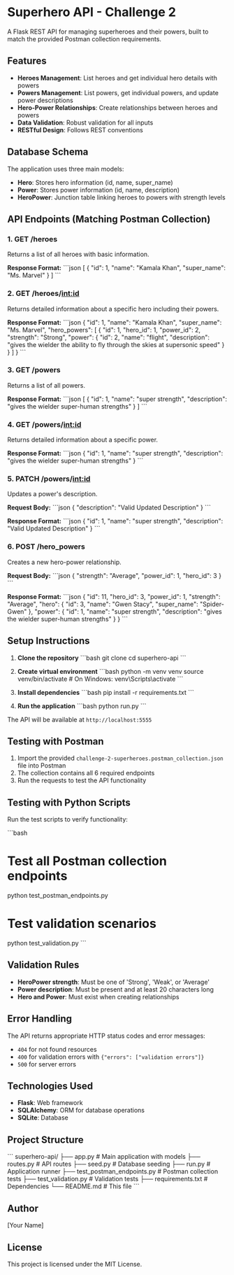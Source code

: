 # Superhero API - Challenge 2

A Flask REST API for managing superheroes and their powers, built to match the provided Postman collection requirements.

## Features

- **Heroes Management**: List heroes and get individual hero details with powers
- **Powers Management**: List powers, get individual powers, and update power descriptions
- **Hero-Power Relationships**: Create relationships between heroes and powers
- **Data Validation**: Robust validation for all inputs
- **RESTful Design**: Follows REST conventions

## Database Schema

The application uses three main models:

- **Hero**: Stores hero information (id, name, super_name)
- **Power**: Stores power information (id, name, description)
- **HeroPower**: Junction table linking heroes to powers with strength levels

## API Endpoints (Matching Postman Collection)

### 1. GET /heroes
Returns a list of all heroes with basic information.

**Response Format:**
\`\`\`json
[
  {
    "id": 1,
    "name": "Kamala Khan",
    "super_name": "Ms. Marvel"
  }
]
\`\`\`

### 2. GET /heroes/<int:id>
Returns detailed information about a specific hero including their powers.

**Response Format:**
\`\`\`json
{
  "id": 1,
  "name": "Kamala Khan",
  "super_name": "Ms. Marvel",
  "hero_powers": [
    {
      "id": 1,
      "hero_id": 1,
      "power_id": 2,
      "strength": "Strong",
      "power": {
        "id": 2,
        "name": "flight",
        "description": "gives the wielder the ability to fly through the skies at supersonic speed"
      }
    }
  ]
}
\`\`\`

### 3. GET /powers
Returns a list of all powers.

**Response Format:**
\`\`\`json
[
  {
    "id": 1,
    "name": "super strength",
    "description": "gives the wielder super-human strengths"
  }
]
\`\`\`

### 4. GET /powers/<int:id>
Returns detailed information about a specific power.

**Response Format:**
\`\`\`json
{
  "id": 1,
  "name": "super strength",
  "description": "gives the wielder super-human strengths"
}
\`\`\`

### 5. PATCH /powers/<int:id>
Updates a power's description.

**Request Body:**
\`\`\`json
{
  "description": "Valid Updated Description"
}
\`\`\`

**Response Format:**
\`\`\`json
{
  "id": 1,
  "name": "super strength",
  "description": "Valid Updated Description"
}
\`\`\`

### 6. POST /hero_powers
Creates a new hero-power relationship.

**Request Body:**
\`\`\`json
{
  "strength": "Average",
  "power_id": 1,
  "hero_id": 3
}
\`\`\`

**Response Format:**
\`\`\`json
{
  "id": 11,
  "hero_id": 3,
  "power_id": 1,
  "strength": "Average",
  "hero": {
    "id": 3,
    "name": "Gwen Stacy",
    "super_name": "Spider-Gwen"
  },
  "power": {
    "id": 1,
    "name": "super strength",
    "description": "gives the wielder super-human strengths"
  }
}
\`\`\`

## Setup Instructions

1. **Clone the repository**
   \`\`\`bash
   git clone <repository-url>
   cd superhero-api
   \`\`\`

2. **Create virtual environment**
   \`\`\`bash
   python -m venv venv
   source venv/bin/activate  # On Windows: venv\Scripts\activate
   \`\`\`

3. **Install dependencies**
   \`\`\`bash
   pip install -r requirements.txt
   \`\`\`

4. **Run the application**
   \`\`\`bash
   python run.py
   \`\`\`

The API will be available at `http://localhost:5555`

## Testing with Postman

1. Import the provided `challenge-2-superheroes.postman_collection.json` file into Postman
2. The collection contains all 6 required endpoints
3. Run the requests to test the API functionality

## Testing with Python Scripts

Run the test scripts to verify functionality:

\`\`\`bash
# Test all Postman collection endpoints
python test_postman_endpoints.py

# Test validation scenarios
python test_validation.py
\`\`\`

## Validation Rules

- **HeroPower strength**: Must be one of 'Strong', 'Weak', or 'Average'
- **Power description**: Must be present and at least 20 characters long
- **Hero and Power**: Must exist when creating relationships

## Error Handling

The API returns appropriate HTTP status codes and error messages:
- `404` for not found resources
- `400` for validation errors with `{"errors": ["validation errors"]}`
- `500` for server errors

## Technologies Used

- **Flask**: Web framework
- **SQLAlchemy**: ORM for database operations
- **SQLite**: Database

## Project Structure

\`\`\`
superhero-api/
├── app.py                    # Main application with models
├── routes.py                 # API routes
├── seed.py                   # Database seeding
├── run.py                    # Application runner
├── test_postman_endpoints.py # Postman collection tests
├── test_validation.py        # Validation tests
├── requirements.txt          # Dependencies
└── README.md                # This file
\`\`\`

## Author

[Your Name]

## License

This project is licensed under the MIT License.

